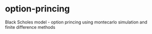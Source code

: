 # option-princing
Black Scholes model - option princing using montecarlo simulation and finite difference methods 
